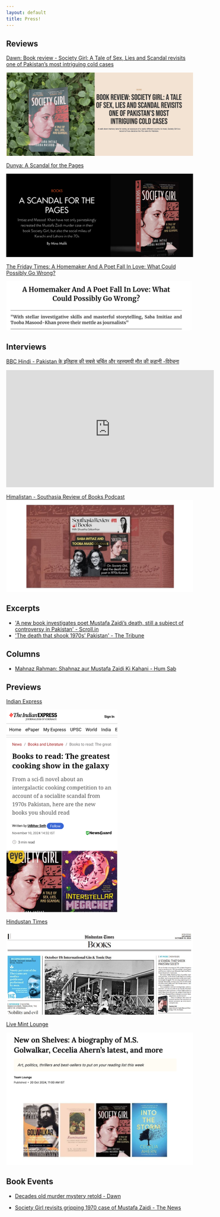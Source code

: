 ```yaml
---
layout: default
title: Press!
---
```


## Reviews

[Dawn: Book review - Society Girl: A Tale of Sex, Lies and Scandal revisits one of Pakistan’s most intriguing cold cases](https://images.dawn.com/news/1192993/book-review-society-girl-a-tale-of-sex-lies-and-scandal-revisits-one-of-pakistans-most-intriguing-cold-cases)

<img src="assets/images/sg-di.png" alt="Dawn Images">

[Dunya: A Scandal for the Pages](https://dunyadigital.co/feature_40.html)

<img src="assets/images/sg-dd.png" alt="Dunya">

[The Friday Times: A Homemaker And A Poet Fall In Love: What Could Possibly Go Wrong?](https://thefridaytimes.com/23-Nov-2024/a-homemaker-and-a-poet-fall-in-love-what-could-possibly-go-wrong)

<img src="assets/images/sg-tft.png" alt="TFT">

## Interviews

[BBC Hindi - Pakistan के इतिहास की सबसे चर्चित और रहस्यमयी मौत की कहानी -विवेचना](https://www.youtube.com/watch?v=Q4hqR3I2PR8)

<iframe width="560" height="315" src="https://www.youtube.com/embed/Q4hqR3I2PR8?si=ws0dbKtVrw3d6Zft" title="YouTube video player" frameborder="0" allow="accelerometer; autoplay; clipboard-write; encrypted-media; gyroscope; picture-in-picture; web-share" referrerpolicy="strict-origin-when-cross-origin" allowfullscreen></iframe>


[Himalistan - Southasia Review of Books Podcast](https://www.himalmag.com/podcast/society-girl-sex-lies-scandal-karachi-pakistan-media-1970-mustafa-zaidi-shahnaz-gul)
<img src="assets/images/hm-sg.png" alt="Himalistan">

## Excerpts

- ['A new book investigates poet Mustafa Zaidi’s death, still a subject of controversy in Pakistan' - Scroll.in](https://scroll.in/article/1075239/) 
- ['The death that shook 1970s’ Pakistan' - The Tribune](https://www.tribuneindia.com/news/book-reviews/the-death-that-shook-1970s-pakistan)

## Columns

- [Mahnaz Rahman: Shahnaz aur Mustafa Zaidi Ki Kahani - Hum Sab](https://www.humsub.com.pk/571228/mahnaz-rahman-152/) 

## Previews

[Indian Express](https://indianexpress.com/article/books-and-literature/books-to-read-greatest-cooking-show-galaxy-9662662/)

<img src="assets/images/ie-sg.jpg" style="width: 300px">

[Hindustan Times](https://www.hindustantimes.com/books/ht-picks-new-reads-101729262610531.html)

<img src="assets/images/sg-ht.png" alt="HT Picks" />

[Live Mint Lounge](https://www.livemint.com/mint-lounge/art-and-culture/new-book-releases-october-2024-11729152512682.html)

<img src="assets/images/mint-sg.png" alt="Mint Lounge" />

## Book Events

- [Decades old murder mystery retold - Dawn](https://www.dawn.com/news/1874587/decades-old-murder-mystery-retold)

- [Society Girl revisits gripping 1970 case of Mustafa Zaidi - The News](https://www.thenews.com.pk/print/1254414-society-girl-revisits-gripping-1970-case-of-mustafa-zaidi)


